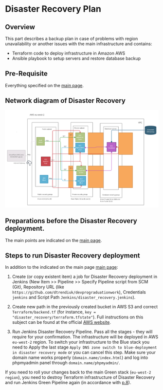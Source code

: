 # Disaster Recovery Plan
## Overview
This part describes a backup plan in case of problems with region unavailability or another issues with the main infrastructure and contains:
- Terraform code to deploy infrastructure in Amazon AWS
- Ansible playbook to setup servers and restore database backup

## Pre-Requisite
Everything specified on the [main page](https://github.com/dtrendiuk/devprograduationwork#pre-requisite).

## Network diagram of Disaster Recovery
![Green/blue Disaster Recovery network diagram](/docs/network_diagram_dr.png "MarineGEO logo")

## Preparations before the Disaster Recovery deployment.
The main points are indicated on the [main page](https://github.com/dtrendiuk/devprograduationwork#preparations-before-the-deployment-of-the-project).

## Steps to run Disaster Recovery deployment

In addition to the indicated on the main page [main page](https://github.com/dtrendiuk/devprograduationwork#steps-to-run-deployment):

1. Create (or copy existent item) a job for Disaster Recovery deployment in Jenkins (New Item >> Pipeline >> Specify Pipeline script from SCM (Git), Repository URL (like `https://github.com/dtrendiuk/devprograduationwork`), Credentials `jenkins` and Script Path `Jenkins/disaster_recovery.jenkins`).

2. Create new path in the previously created bucket in AWS S3 and correct `Terraform/backend.tf` (for instance, `key = "disaster_recovery/terraform.tfstate"`). Full instructions on this subject can be found at the official [AWS website](https://docs.aws.amazon.com/AmazonS3/latest/userguide/create-bucket-overview.html).

3. Run Jenkins Disaster Recovery Pipeline. Pass all the stages - they will require for your confirmation. The infrastructure will be deployed in AWS `eu-west-2` region. To switch your infrastructure to the Blue stack you need to Apply the last stage `Apply DNS zone switch to blue-deployment in disaster recovery mode` or you can cancel this step. Make sure your domain name works properly (`domain.name/index.html`) and log into phpmyadmin panel through `domain.name/phpmyadmin/`.

If you need to roll your changes back to the main Green stack (`eu-west-2 region`), you need to destroy Terraform infrastructure of Disaster Recovery and run Jenkins Green Pipeline again (in accordance with [p.8](https://github.com/dtrendiuk/devprograduationwork#green-stack)).

